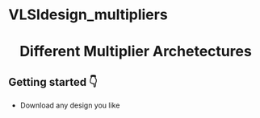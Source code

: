 # VLSIdesign_multipliers #
<h1 align="center"> Different Multiplier Archetectures </h1>

## Getting started 👇
- Download any design you like

